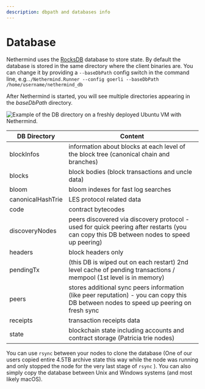 ```yaml
---
description: dbpath and databases info
---
```


# Database

Nethermind uses the [RocksDB](https://rocksdb.org) database to store state. By default the database is stored in the same directory where the client binaries are. You can change it by providing a `--baseDbPath` config switch in the command line, e.g.`./Nethermind.Runner --config goerli --baseDbPath /home/username/nethermind_db`

After Nethermind is started, you will see multiple directories appearing in the _baseDbPath_ directory.

![Example of the DB directory on a freshly deployed Ubuntu VM with Nethermind.](</img/image(61).png>)

| DB Directory      | Content                                                                                                                                  |
| ----------------- | ---------------------------------------------------------------------------------------------------------------------------------------- |
| blockInfos        | information about blocks at each level of the block tree (canonical chain and branches)                                                  |
| blocks            | block bodies (block transactions and uncle data)                                                                                         |
| bloom             | bloom indexes for fast log searches                                                                                                      |
| canonicalHashTrie | LES protocol related data                                                                                                                |
| code              | contract bytecodes                                                                                                                       |
| discoveryNodes    | peers discovered via discovery protocol - used for quick peering after restarts (you can copy this DB between nodes to speed up peering) |
| headers           | block headers only                                                                                                                       |
| pendingTx         | (this DB is wiped out on each restart) 2nd level cache of pending transactions / mempool (1st level is in memory)                        |
| peers             | stores additional sync peers information (like peer reputation) - you can copy this DB between nodes to speed up peering on fresh sync   |
| receipts          | transaction receipts data                                                                                                                |
| state             | blockchain state including accounts and contract storage (Patricia trie nodes)                                                           |

You can use `rsync` between your nodes to clone the database (One of our users copied entire 4.5TB archive state this way while the node was running and only stopped the node for the very last stage of `rsync` ). You can also simply copy the database between Unix and Windows systems (and most likely macOS).
